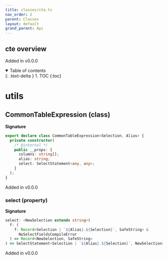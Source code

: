 ```yaml
---
title: classes/cte.ts
nav_order: 2
parent: Classes
layout: default
grand_parent: Api
---
```


## cte overview

Added in v0.0.0

<details open markdown="block">
  <summary>
    Table of contents
  </summary>
  {: .text-delta }
1. TOC
{:toc}
</details>

# utils

## CommonTableExpression (class)

**Signature**

```ts
export declare class CommonTableExpression<Selection, Alias> {
  private constructor(
    /* @internal */
    public __props: {
      columns: string[];
      alias: string;
      select: SelectStatement<any, any>;
    }
  );
}
```

Added in v0.0.0

### select (property)

**Signature**

```ts
select: <NewSelection extends string>(
  f: (
    f: Record<Selection | `${Alias}.${Selection}`, SafeString> &
      NoSelectFieldsCompileError
  ) => Record<NewSelection, SafeString>
) => SelectStatement<Selection | `${Alias}.${Selection}`, NewSelection>;
```

Added in v0.0.0
